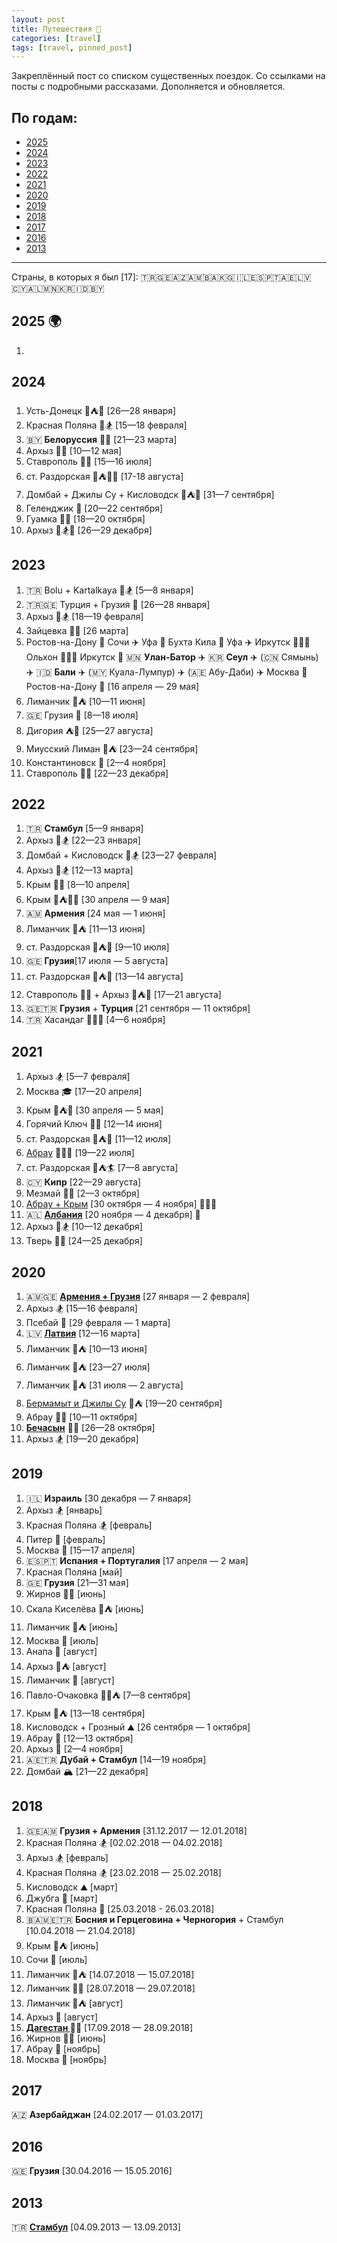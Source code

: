 ```yaml
---
layout: post
title: Путешествия 📌
categories: [travel]
tags: [travel, pinned_post]
---
```

Закреплённый пост со списком существенных поездок. Со ссылками на посты с подробными рассказами. Дополняется и обновляется.  

<h2>По годам:</h2>
<ul>
  <li><a href="#2025">2025</a></li>
  <li><a href="#2024">2024</a></li>
  <li><a href="#2023">2023</a></li>
  <li><a href="#2022">2022</a></li>
  <li><a href="#2021">2021</a></li>
  <li><a href="#2020">2020</a></li>
  <li><a href="#2019">2019</a></li>
  <li><a href="#2018">2018</a></li>
  <li><a href="#2017">2017</a></li>
  <li><a href="#2016">2016</a></li>
  <li><a href="#2013">2013</a></li>
</ul>
<hr>  

<!--more-->
Страны, в которых я был [17]: 🇹🇷🇬🇪🇦🇿🇦🇲🇧🇦🇰🇬🇮🇱🇪🇸🇵🇹🇦🇪🇱🇻🇨🇾🇦🇱🇲🇳🇰🇷🇮🇩🇧🇾  

## <span id="2025">2025</span> 🌍 ##  

<ol>
  <li></li>
</ol>

## <span id="2024">2024</span>  ##  

<ol>
  <li>Усть-Донецк 🚙⛺️🐶 [26—28 января]</li>
  <li>Красная Поляна 🚂🏂 [15—18 февраля]</li>
  <li>🇧🇾 <b>Белоруссия</b> 🚂🚙 [21—23 марта]</li>
  <li>Архыз 🚙🐶 [10—12 мая]</li>
  <li>Ставрополь 🚙‍🏦 [15—16 июля]</li>
  <li>ст. Раздорская 🚙⛺️🚣🐶‍ [17-18 августа]</li>
  <li>Домбай + Джилы Су + Кисловодск 🚙⛺️🐶 [31—7 сентября]</li>
  <li>Геленджик 🚙 [20—22 сентября]</li>
  <li>Гуамка 🚙🐶 [18—20 октября]</li>
  <li>Архыз 🚙🏂🐶 [26—29 декабря]</li>
</ol>

## <span id="2023">2023</span>  ##  

<ol>
  <li>🇹🇷 Bolu + Kartalkaya 🚙🏂 [5—8 января]</li>
  <li>🇹🇷🇬🇪 Турция + Грузия 🚙 [26—28 января]</li>
  <li>Архыз 🚙🏂 [18—19 февраля]</li>
  <li>Зайцевка 🚙🚵 [26 марта]</li>
  <li>Ростов-на-Дону 🚂 Сочи ✈️ Уфа 🚗 Бухта Кила 🚗 Уфа ✈️ Иркутск 🚐🛶🚐 Ольхон 🚐🛶🚐 Иркутск 🚂 🇲🇳 <b>Улан-Батор</b> ✈️ 🇰🇷 <b>Сеул</b> ✈️ (🇨🇳 Сямынь) ✈️ 🇮🇩 <b>Бали</b> ✈️ (🇲🇾 Куала-Лумпур) ✈️ (🇦🇪 Абу-Даби) ✈️ Москва 🚂 Ростов-на-Дону 🏁 [16 апреля — 29 мая]</li>
  <li>Лиманчик 🌊⛺️ [10—11 июня]</li>
  <li>🇬🇪 Грузия 🚙 [8—18 июля]</li>
  <li>Дигория ⛺️🥾 [25—27 августа]</li>
  <li>Миусский Лиман 🚙⛺️ [23—24 сентября]</li>
  <li>Константиновск 🚙 [2—4 ноября]</li>
  <li>Ставрополь 🚙‍🏦 [22—23 декабря]</li>
</ol>

## <span id="2022">2022</span>  ##  

<ol>
  <li>🇹🇷 <b>Стамбул</b> [5—9 января]</li>
  <li>Архыз 🚙🏂 [22—23 января]</li>
  <li>Домбай + Кисловодск 🚙🏂 [23—27 февраля]</li>
  <li>Архыз 🚙🏂 [12—13 марта]</li>
  <li>Крым 🚙🧗 [8—10 апреля]</li>
  <li>Крым 🚙⛺️🧗‍🥾 [30 апреля — 9 мая]</li>
  <li>🇦🇲 <b>Армения</b> [24 мая — 1 июня]</li>
  <li>Лиманчик 🌊⛺️ [11—13 июня]</li>
  <li>ст. Раздорская 🚙⛺️🚣‍ [9—10 июля]</li>
  <li>🇬🇪 <b>Грузия</b>[17 июля — 5 августа]</li>
  <li>ст. Раздорская 🚙⛺️🚣‍ [13—14 августа]</li>
  <li>Ставрополь 🚙‍🏦 + Архыз 🚙⛺️🥾 [17—21 августа]</li>
  <li>🇬🇪🇹🇷 <b>Грузия</b> + <b>Турция</b> [21 сентября — 11 октября]</li>
  <li>🇹🇷 Хасандаг 🚙🌋🥾 [4—6 ноября]</li>
</ol>

## <span id="2021">2021</span>  ##  

<ol>
  <li>Архыз 🏂 [5—7 февраля]</li>
  <li>Москва 🎓 [17—20 апреля]</li>
  <li>Крым 🚙⛺️🧗‍ [30 апреля — 5 мая]</li>
  <li>Горячий Ключ 🚙🚵‍ [12—14 июня]</li>
  <li>ст. Раздорская 🚙⛺️🚣‍ [11—12 июля]</li>
  <li><a href="https://www.instagram.com/reel/CRorkQroj_4/">Абрау</a> 🚙🌊🐶 [19—22 июля]</li>
  <li>ст. Раздорская 🚙⛺️🏄‍ [7—8 августа]</li>
  <li>🇨🇾 <b>Кипр</b> [22—29 августа]</li>
  <li>Мезмай 🚙🥾 [2—3 октября]</li>
  <li><a href="https://www.instagram.com/reel/CVtGuNFFY3L/?utm_medium=copy_link">Абрау + Крым</a> [30 октября — 4 ноября] 🚙🚵‍🥾</li>
  <li>🇦🇱 <a href="https://www.instagram.com/reel/CW_KMy7lltS/?utm_medium=copy_link"><b>Албания</b></a> [20 ноября — 4 декабря] 🚵‍</li>
  <li>Архыз 🚙🏂 [10—12 декабря]</li>
  <li>Тверь 🥃🎉 [24—25 декабря]</li>
</ol>

## <span id="2020">2020</span> ##  

<ol>
    <li>🇦🇲🇬🇪 <a href="/armenia-georgia-2020"><b>Армения + Грузия</b></a> [27 января — 2 февраля]</li>
    <li>Архыз 🏂 [15—16 февраля]</li>
    <li>Псебай 🧘‍ [29 февраля — 1 марта]</li>
    <li>🇱🇻 <a href="/riga-2020"><b>Латвия</b></a> [12—16 марта]</li>
    <li>Лиманчик 🌊⛺️ [10—13 июня]</li>
    <li>Лиманчик 🌊⛺️ [23—27 июля]</li>
    <li>Лиманчик 🌊⛺️ [31 июля — 2 августа]</li>
    <li><a href="/bermamyt-2020">Бермамыт и Джилы Су</a> 🚙⛺️ [19—20 сентября]</li>
    <li>Абрау 🌊🧘‍ [10—11 октября]</li>
    <li><a href="/bechasin-2020"><b>Бечасын</b></a> 🚵‍⛺️ [26—28 октября]</li>
    <li>Архыз 🏂 [19—20 декабря]</li>
</ol>

## <span id="2019">2019</span> ##  

<ol>
    <li>🇮🇱 <b>Израиль</b> [30 декабря — 7 января]</li>
    <li>Архыз 🏂 [январь]</li>
    <li>Красная Поляна 🏂 [февраль]</li>
    <li>Питер 🏦 [февраль]</li>
    <li>Москва 🏦 [15—17 апреля]</li>
    <li>🇪🇸🇵🇹 <b>Испания + Португалия</b> [17 апреля — 2 мая]</li>
    <li>Красная Поляна [май]</li>
    <li>🇬🇪 <b>Грузия</b> [21—31 мая]</li>
    <li>Жирнов 🧗‍⛺️ [июнь]</li>
    <li>Скала Киселёва 🌊⛺️ [июнь]</li>
    <li>Лиманчик 🌊⛺️ [июнь]</li>
    <li>Москва 🎸 [июль]</li>
    <li>Анапа 🌊 [август]</li>
    <li>Архыз 🥾⛺️ [август]</li>
    <li>Лиманчик 🌊 [август]</li>
    <li>Павло-Очаковка 👰🏼⛺️ [7—8 сентября]</li>
    <li>Крым 🌊⛺️ [13—18 сентября]</li>
    <li>Кисловодск + Грозный ⛰ [26 сентября — 1 октября]</li>
    <li>Абрау 🧘‍ [12—13 октября]</li>
    <li>Архыз 🥾 [2—4 ноября]</li>
    <li>🇦🇪🇹🇷 <b>Дубай + Стамбул</b> [14—19 ноября]</li>
    <li>Домбай 🏔 [21—22 декабря]</li>
</ol>

## <span id="2018">2018</span> ##  

<ol>
    <li>🇬🇪🇦🇲 <b>Грузия + Армения</b> [31.12.2017 — 12.01.2018]</li>
    <li>Красная Поляна 🏂 [02.02.2018 — 04.02.2018]</li>
    <li>Архыз 🏂 [февраль]</li>
    <li>Красная Поляна 🏂 [23.02.2018 — 25.02.2018]</li>
    <li>Кисловодск ⛰ [март]</li>
    <li>Джубга 🌊 [март]</li>
    <li>Красная Поляна 🏦 [25.03.2018 - 26.03.2018]</li>
    <li>🇧🇦🇲🇪🇹🇷 <b>Босния и Герцеговина + Черногория</b> + Стамбул [10.04.2018 — 21.04.2018]</li>
    <li>Крым 🎸⛺️ [июнь]</li>
    <li>Сочи 🌊 [июль]</li>
    <li>Лиманчик 🌊⛺️ [14.07.2018 — 15.07.2018]</li>
    <li>Лиманчик 🌊🧘‍ [28.07.2018 — 29.07.2018]</li>
    <li>Лиманчик 🌊⛺️ [август]</li>
    <li>Архыз 🧘‍ [август]</li>
    <li><b><a href="/dagestan">Дагестан </a></b>🚵‍⛺️ [17.09.2018 — 28.09.2018]</li>
    <li>Жирнов 🧗‍⛺️ [июнь]</li>
    <li>Абрау 🚵‍ [ноябрь]</li>
    <li>Москва 🏦 [ноябрь]</li>
</ol>

## <span id="2017">2017</span> ##  

🇦🇿 <b>Азербайджан</b> [24.02.2017 — 01.03.2017]  

## <span id="2016">2016</span> ##  

🇬🇪 <b>Грузия</b> [30.04.2016 — 15.05.2016]  

## <span id="2013">2013</span> ##  

🇹🇷 <b><a href="https://sombro92.livejournal.com/114396.html">Стамбул</a></b> [04.09.2013 — 13.09.2013]  


